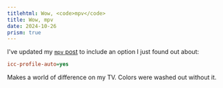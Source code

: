 ```yaml
---
titlehtml: Wow, <code>mpv</code>
title: Wow, mpv
date: 2024-10-26
prism: true
---
```


I've updated my [`mpv` post](/posts/mpv/) to include an option I just found out about:

```ini
icc-profile-auto=yes
```

Makes a world of difference on my TV. Colors were washed out without it.
